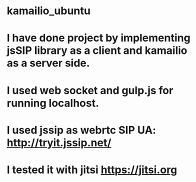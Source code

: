 # kamailio_ubuntu
# I have done project by implementing jsSIP library as a client and kamailio as a server side.
# I used web socket and gulp.js for running localhost.
# I used jssip as webrtc SIP UA: http://tryit.jssip.net/
# I tested it with jitsi https://jitsi.org
